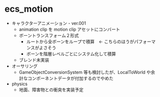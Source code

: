 # ecs_motion
- キャラクターアニメーション - ver.001
  - animation clip を motion clip アセットにコンバート
  - ボーントランスフォーム２形式
    - ルートから全ボーンをループで積算　<- こちらのほうがパフォーマンスがよさそう
    - ボーンを階層レベルごとにシステム化して積算
  - ブレンド未実装
- オーサリング
  - GameObjectConversionSystem 等も検討したが、LocalToWorld や余計なコンポーネントデータが付加するのでやめた
- physics
  - 地面、障害物との衝突を実装予定
